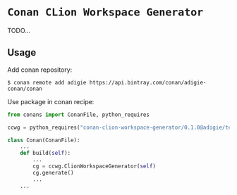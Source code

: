 # `Conan CLion Workspace Generator`
TODO...

## Usage
Add conan repository:
```
$ conan remote add adigie https://api.bintray.com/conan/adigie-conan/conan 
```

Use package in conan recipe:
```python
from conans import ConanFile, python_requires

ccwg = python_requires("conan-clion-workspace-generator/0.1.0@adigie/testing")

class Conan(ConanFile):
    ...
    def build(self):
        ...
        cg = ccwg.ClionWorkspaceGenerator(self)
        cg.generate()
        ...
    ...
```